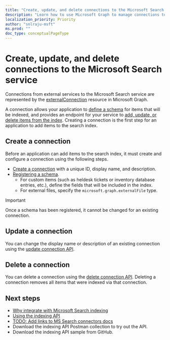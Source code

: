 ```yaml
---
title: "Create, update, and delete connections to the Microsoft Search service"
description: "Learn how to use Microsoft Graph to manage connections to the Microsoft Search service"
localization_priority: Priority
author: "snlraju-msft"
ms.prod: ""
doc_type: conceptualPageType
---
```


# Create, update, and delete connections to the Microsoft Search service

Connections from external services to the Microsoft Search service are represented by the [externalConnection](/graph/api/resources/externalconnection?view=graph-rest-beta) resource in Microsoft Graph.

A connection allows your application to [define a schema](/graph/api/externalconnection-post-schema?view=graph-rest-beta) for items that will be indexed, and provides an endpoint for your service to [add, update, or delete items from the index](search-index-manage-items.md). Creating a connection is the first step for an application to add items to the search index.

## Create a connection

Before an application can add items to the search index, it must create and configure a connection using the following steps.

- [Create a connection](/graph/api/external-post-connections?view=graph-rest-beta) with a unique ID, display name, and description.
- [Registering a schema](/graph/api/externalconnection-post-schema?view=graph-rest-beta).
  - For custom items (such as heldesk tickets or inventory database entries, etc.), define the fields that will be included in the index.
  - For external files, specify the `microsoft.graph.externalFile` type.

> [!IMPORTANT]
> Once a schema has been registered, it cannot be changed for an existing connection.

## Update a connection

You can change the display name or description of an existing connection using the [update connection API](/graph/api/externalconnection-update?view=graph-rest-beta).

## Delete a connection

You can delete a connection using the [delete connection API](/graph/api/externalconnection-delete?view=graph-rest-beta). Deleting a connection removes all items that were indexed via that connection.

## Next steps

- [Why integrate with Microsoft Search indexing](search-index-overview.md)
- [Using the indexing API](/graph/api/resources/indexing-api-overview?view=graph-rest-beta)
- [TODO: Add links to MS Search connectors docs](TBD)
- Download the indexing API Postman collection to try out the API.
- Download the indexing API sample from GitHub.
